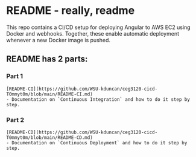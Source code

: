 # README - really, readme

This repo contains a CI/CD setup for deploying Angular to AWS EC2 using Docker and webhooks.
Together, these enable automatic deployment whenever a new Docker image is pushed.


## README has 2 parts:
  
  ### Part 1
    [README-CI](https://github.com/WSU-kduncan/ceg3120-cicd-T0mmyt0m/blob/main/README-CI.md)
    - Documentation on `Continuous Integration` and how to do it step by step.
  
  ### Part 2  
    [README-CD](https://github.com/WSU-kduncan/ceg3120-cicd-T0mmyt0m/blob/main/README-CD.md)
    - Documentation on `Continuous Deployment` and how to do it step by step.
